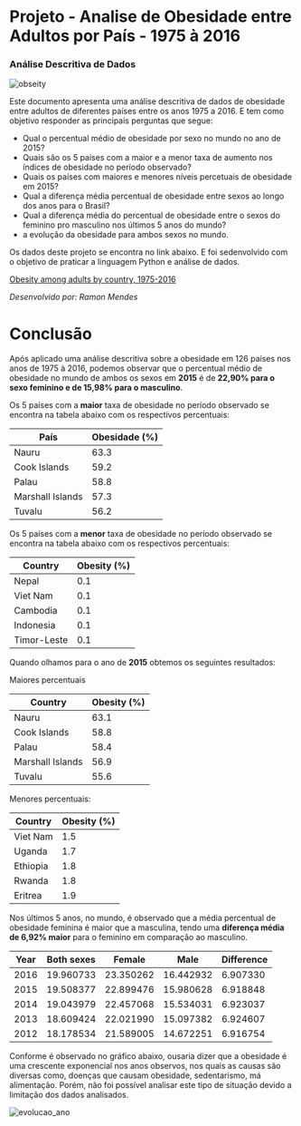 # Projeto - Analise de Obesidade entre Adultos por País - 1975 à 2016

### Análise Descritiva de Dados

![obseity](https://github.com/user-attachments/assets/d6da680d-b891-4d7c-8baa-e5f8dbcb8124)

Este documento apresenta uma análise descritiva de dados de obesidade entre adultos de diferentes países entre os  anos 1975 a 2016. E tem como objetivo responder as principais perguntas que segue:

- Qual o percentual médio de obesidade por sexo no mundo no ano de 2015?
- Quais são os 5 países com a maior e a menor taxa de aumento nos índices de obesidade no período observado?
- Quais os países com maiores e menores níveis percetuais de obesidade em 2015?
- Qual a diferença média percentual de obesidade entre sexos ao longo dos anos para o Brasil?
- Qual a diferença média do percentual de obesidade entre o sexos do feminino pro masculino nos últimos 5 anos do mundo? 
-  a evolução da obesidade para ambos sexos no mundo.


Os dados deste projeto se encontra no link abaixo. E foi sedenvolvido com o objetivo de praticar a linguagem Python e análise de dados.

[Obesity among adults by country, 1975-2016](https://www.kaggle.com/amanarora/obesity-among-adults-by-country-19752016/)


_Desenvolvido por: Ramon Mendes_




# Conclusão

Após aplicado uma análise descritiva sobre a obesidade em 126 países nos anos de 1975 à 2016, podemos observar que o percentual médio de obesidade no mundo de ambos os sexos em **2015** é de **22,90% para o sexo feminino e de 15,98% para o masculino**.

Os 5 países com a **maior** taxa de obesidade no período observado se encontra na tabela abaixo com os respectivos percentuais:

| País             | Obesidade (%) |
|------------------|---------------|
| Nauru            | 63.3          |
| Cook Islands     | 59.2          |
| Palau            | 58.8          |
| Marshall Islands | 57.3          |
| Tuvalu           | 56.2          |

Os 5 países com a **menor** taxa de obesidade no período observado se encontra na tabela abaixo com os respectivos percentuais:

| Country       | Obesity (%) |
|---------------|--------------|
| Nepal         | 0.1          |
| Viet Nam      | 0.1          |
| Cambodia      | 0.1          |
| Indonesia     | 0.1          |
| Timor-Leste   | 0.1          |

Quando olhamos para o ano de **2015** obtemos os seguintes resultados:

Maiores percentuais

| Country          | Obesity (%) |
|------------------|-------------|
| Nauru            | 63.1        |
| Cook Islands     | 58.8        |
| Palau            | 58.4        |
| Marshall Islands | 56.9        |
| Tuvalu           | 55.6        |

Menores percentuais:

| Country   | Obesity (%) |
|-----------|--------------|
| Viet Nam  | 1.5          |
| Uganda    | 1.7          |
| Ethiopia  | 1.8          |
| Rwanda    | 1.8          |
| Eritrea   | 1.9          |

Nos últimos 5 anos, no mundo, é observado que a média percentual de obesidade feminina é maior que a masculina, tendo uma **diferença média de 6,92% maior** para o feminino em comparação ao masculino.


| Year | Both sexes | Female   | Male     | Difference |
|------|------------|----------|----------|------------|
| 2016 | 19.960733  | 23.350262| 16.442932| 6.907330   |
| 2015 | 19.508377  | 22.899476| 15.980628| 6.918848   |
| 2014 | 19.043979  | 22.457068| 15.534031| 6.923037   |
| 2013 | 18.609424  | 22.021990| 15.097382| 6.924607   |
| 2012 | 18.178534  | 21.589005| 14.672251| 6.916754   |


Conforme é observado no gráfico abaixo, ousaria dizer que a obesidade é uma crescente exponencial nos anos observos, nos quais as causas são diversas como, doenças que causam obesidade, sedentarismo, má alimentação. Porém, não foi possível analisar este tipo de situação devido a limitação dos dados analisados.

![evolucao_ano](https://github.com/user-attachments/assets/cb33a0af-00ae-43c2-82b2-596bef24dd08)
